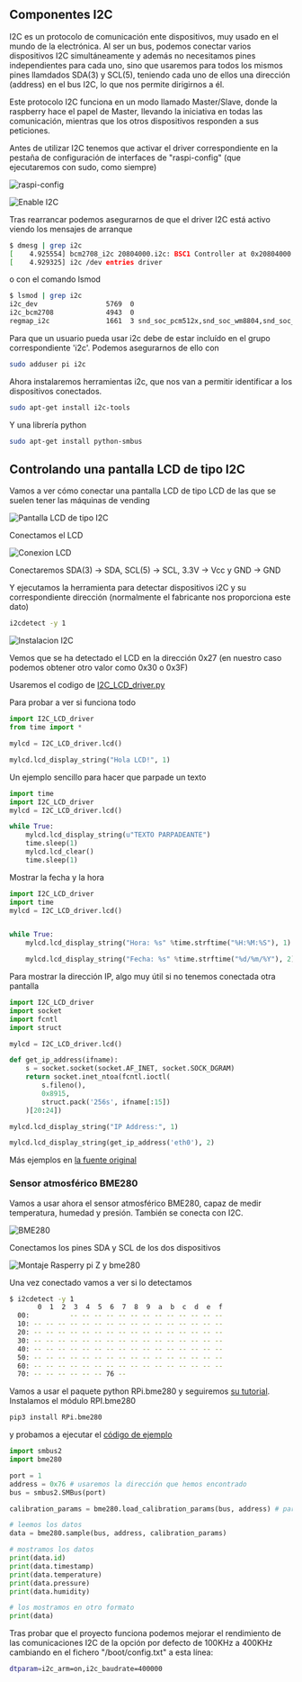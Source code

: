 ## Componentes I2C

I2C es un protocolo de comunicación ente dispositivos, muy usado en el mundo de la electrónica. Al ser un bus, podemos conectar varios dispositivos I2C simultáneamente y además no necesitamos pines independientes para cada uno, sino que usaremos para todos los mismos pines llamdados SDA(3) y SCL(5), teniendo cada uno de ellos una dirección (address) en el bus I2C, lo que nos permite dirigirnos a él.

Este protocolo I2C funciona en un modo llamado Master/Slave, donde la raspberry hace el papel de Master, llevando la iniciativa en todas las comunicación, mientras que los otros dispositivos responden a sus peticiones.

Antes de utilizar I2C tenemos que activar el driver correspondiente en la pestaña de configuración de interfaces de "raspi-config" (que ejecutaremos con sudo, como siempre)

![raspi-config](http://www.circuitbasics.com/wp-content/uploads/2016/02/Raspberry-Pi-LCD-I2C-Connections-sudo-raspi-config.png)

![Enable I2C](http://www.circuitbasics.com/wp-content/uploads/2016/02/Raspberry-Pi-LCD-I2C-Connections-sudo-raspi-config-enable-i2c.png)

Tras rearrancar podemos asegurarnos de que el driver I2C está activo viendo los mensajes de arranque
```sh
$ dmesg | grep i2c
[    4.925554] bcm2708_i2c 20804000.i2c: BSC1 Controller at 0x20804000 (irq 79) (baudrate 100000)
[    4.929325] i2c /dev entries driver
```

o con el comando lsmod
```sh
$ lsmod | grep i2c
i2c_dev                 5769  0
i2c_bcm2708             4943  0
regmap_i2c              1661  3 snd_soc_pcm512x,snd_soc_wm8804,snd_soc_core
```

Para que un usuario pueda usar i2c debe de estar incluído en el grupo correspondiente 'i2c'. Podemos asegurarnos de ello con

```sh
sudo adduser pi i2c
```

Ahora instalaremos herramientas i2c, que nos van a permitir identificar a los dispositivos conectados.

```sh
sudo apt-get install i2c-tools
```

Y una librería python
```sh
sudo apt-get install python-smbus
```

## Controlando una pantalla LCD de tipo I2C

Vamos a ver cómo conectar una pantalla LCD de tipo LCD de las que se suelen tener las máquinas de vending

![Pantalla LCD de tipo I2C](./images/lcd-i2c.jpg)



Conectamos el LCD

![Conexion LCD](./images/2.LCD_I2C_bb.png)

Conectaremos SDA(3) -> SDA, SCL(5) -> SCL, 3.3V -> Vcc y  GND -> GND

Y ejecutamos la herramienta para detectar dispositivos i2C y su correspondiente dirección (normalmente el fabricante nos proporciona este dato)

```sh
i2cdetect -y 1
 ```

![Instalacion I2C](./images/Instalacion_I2C.png)

Vemos que se ha detectado el LCD en la dirección 0x27 (en nuestro caso podemos obtener otro valor como 0x30 o 0x3F)

Usaremos el codigo de [I2C_LCD_driver.py](https://github.com/javacasm/RaspberryOnline2ed/blob/master/codigo/I2C_LCD_driver.py)

Para probar a ver si funciona todo

```python
import I2C_LCD_driver
from time import *

mylcd = I2C_LCD_driver.lcd()

mylcd.lcd_display_string("Hola LCD!", 1)
```

Un ejemplo sencillo para hacer que parpade un texto

```python
import time
import I2C_LCD_driver
mylcd = I2C_LCD_driver.lcd()

while True:
	mylcd.lcd_display_string(u"TEXTO PARPADEANTE")
	time.sleep(1)
	mylcd.lcd_clear()
	time.sleep(1)
```

Mostrar la fecha y la hora

```python
import I2C_LCD_driver
import time
mylcd = I2C_LCD_driver.lcd()


while True:
	mylcd.lcd_display_string("Hora: %s" %time.strftime("%H:%M:%S"), 1)

	mylcd.lcd_display_string("Fecha: %s" %time.strftime("%d/%m/%Y"), 2)
```

Para mostrar la dirección IP, algo muy útil si no tenemos conectada otra pantalla

```python
import I2C_LCD_driver
import socket
import fcntl
import struct

mylcd = I2C_LCD_driver.lcd()

def get_ip_address(ifname):
	s = socket.socket(socket.AF_INET, socket.SOCK_DGRAM)
	return socket.inet_ntoa(fcntl.ioctl(
		s.fileno(),
		0x8915,
		struct.pack('256s', ifname[:15])
	)[20:24])

mylcd.lcd_display_string("IP Address:", 1)

mylcd.lcd_display_string(get_ip_address('eth0'), 2)
```

Más ejemplos en [la fuente original](http://www.circuitbasics.com/raspberry-pi-i2c-lcd-set-up-and-programming/)		

### Sensor atmosférico BME280

Vamos a usar ahora el sensor atmosférico BME280, capaz de medir temperatura, humedad y presión. También se conecta con I2C.

![BME280](./images/bme280.jpeg)

Conectamos los pines SDA y SCL de los dos dispositivos

![Montaje Rasperry pi Z y bme280](./images/RpiZ_bme280_bb.png)

Una vez conectado vamos a ver si lo detectamos

```sh
$ i2cdetect -y 1
       0  1  2  3  4  5  6  7  8  9  a  b  c  d  e  f
  00:          -- -- -- -- -- -- -- -- -- -- -- -- --
  10: -- -- -- -- -- -- -- -- -- -- -- -- -- -- -- --
  20: -- -- -- -- -- -- -- -- -- -- -- -- -- -- -- --
  30: -- -- -- -- -- -- -- -- -- -- -- -- -- -- -- --
  40: -- -- -- -- -- -- -- -- -- -- -- -- -- -- -- --
  50: -- -- -- -- -- -- -- -- -- -- -- -- -- -- -- --
  60: -- -- -- -- -- -- -- -- -- -- -- -- -- -- -- --
  70: -- -- -- -- -- -- 76 --
```

Vamos a usar el paquete python RPi.bme280 y seguiremos [su tutorial](https://pypi.org/project/RPi.bme280/). Instalamos el módulo RPI.bme280

```sh
pip3 install RPi.bme280
```

y probamos a ejecutar el [código de ejemplo](https://github.com/javacasm/RaspberryOnline2ed/blob/master/codigo/test_bme280.py)

```python
import smbus2
import bme280

port = 1
address = 0x76 # usaremos la dirección que hemos encontrado
bus = smbus2.SMBus(port)

calibration_params = bme280.load_calibration_params(bus, address) # parámetros de compensación

# leemos los datos
data = bme280.sample(bus, address, calibration_params) 

# mostramos los datos 
print(data.id)
print(data.timestamp)
print(data.temperature)
print(data.pressure)
print(data.humidity)

# los mostramos en otro formato
print(data)
```


Tras probar que el proyecto funciona podemos mejorar el rendimiento de las comunicaciones I2C de la opción por defecto de 100KHz a 400KHz cambiando en el fichero "/boot/config.txt" a esta línea:

```sh
dtparam=i2c_arm=on,i2c_baudrate=400000
```
